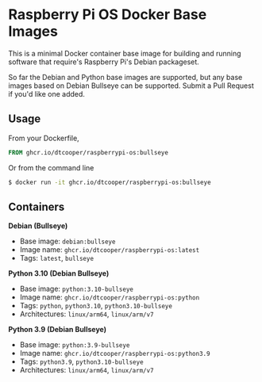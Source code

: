 # Raspberry Pi OS Docker Base Images

This is a minimal Docker container base image for building and running software
that require's Raspberry Pi's Debian packageset.

So far the Debian and Python base images are supported, but any base images based
on Debian Bullseye can be supported. Submit a Pull Request if you'd like one added.

## Usage

From your Dockerfile,

```Dockerfile
FROM ghcr.io/dtcooper/raspberrypi-os:bullseye
```

Or from the command line

```bash
$ docker run -it ghcr.io/dtcooper/raspberrypi-os:bullseye
```

## Containers

**Debian (Bullseye)**
 * Base image: `debian:bullseye`
 * Image name: `ghcr.io/dtcooper/raspberrypi-os:latest`
 * Tags: `latest`, `bullseye`

**Python 3.10 (Debian Bullseye)**
 * Base image: `python:3.10-bullseye`
 * Image name: `ghcr.io/dtcooper/raspberrypi-os:python`
 * Tags: `python`, `python3.10`, `python3.10-bullseye`
 * Architectures: `linux/arm64`, `linux/arm/v7`

**Python 3.9 (Debian Bullseye)**
 * Base image: `python:3.9-bullseye`
 * Image name: `ghcr.io/dtcooper/raspberrypi-os:python3.9`
 * Tags: `python3.9`, `python3.10-bullseye`
 * Architectures: `linux/arm64`, `linux/arm/v7`
